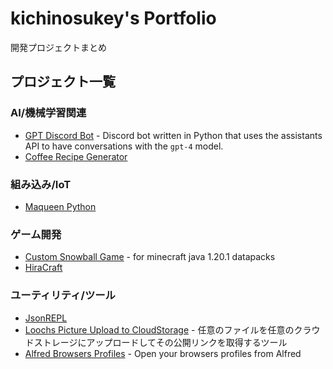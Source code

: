 # kichinosukey's Portfolio

開発プロジェクトまとめ

## プロジェクト一覧

### AI/機械学習関連

- [GPT Discord Bot](https://github.com/kichinosukey/gpt-discord-bot) - Discord bot written in Python that uses the assistants API to have conversations with the `gpt-4` model.
- [Coffee Recipe Generator](https://github.com/kichinosukey/coffee_receipe_generator)

### 組み込み/IoT

- [Maqueen Python](https://github.com/kichinosukey/maqueen-python)

### ゲーム開発

- [Custom Snowball Game](https://github.com/kichinosukey/custom-snowball-game) - for minecraft java 1.20.1 datapacks
- [HiraCraft](https://github.com/kichinosukey/HiraCraft)

### ユーティリティ/ツール

- [JsonREPL](https://github.com/kichinosukey/jsonrepl)
- [Loochs Picture Upload to CloudStorage](https://github.com/kichinosukey/loochs-picture-upload-to-cloudstorage) - 任意のファイルを任意のクラウドストレージにアップロードしてその公開リンクを取得するツール
- [Alfred Browsers Profiles](https://github.com/kichinosukey/alfred-browsers-profiles) - Open your browsers profiles from Alfred